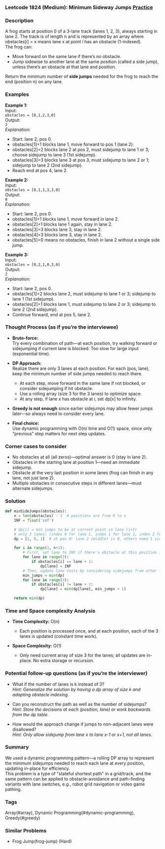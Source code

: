 ### Leetcode 1824 (Medium): Minimum Sideway Jumps [Practice](https://leetcode.com/problems/minimum-sideway-jumps)

### Description  
A frog starts at position 0 of a 3-lane track (lanes 1, 2, 3), always starting in lane 2. The track is of length n and is represented by an array where obstacles[i] = x means lane x at point i has an obstacle (1-indexed).  
The frog can:
- Move forward on the same lane if there’s no obstacle.
- Jump sidewise to another lane at the same position (called a side jump), unless there’s an obstacle at that lane and position.

Return the minimum number of **side jumps** needed for the frog to reach the end (position n) on any lane.

### Examples  

**Example 1:**  
Input:  
`obstacles = [0,1,2,3,0]`  
Output:  
`2`  
*Explanation:*
- Start: lane 2, pos 0.
- obstacles[1]=1 blocks lane 1, move forward to pos 1 (lane 2).
- obstacles[2]=2 blocks lane 2 at pos 2, must sidejump to lane 1 or 3; choose sidejump to lane 3 (1st sidejump).
- obstacles[3]=3 blocks lane 3 at pos 3, must sidejump to lane 2 or 1; sidejump to lane 2 (2nd sidejump).
- Reach end at pos 4, lane 2.

**Example 2:**  
Input:  
`obstacles = [0,1,1,3,3,0]`  
Output:  
`0`  
*Explanation:*
- Start: lane 2, pos 0.
- obstacles[1]=1 blocks lane 1, move forward in lane 2.
- obstacles[2]=1 blocks lane 1 again, stay in lane 2.
- obstacles[3]=3 blocks lane 3, stay in lane 2.
- obstacles[4]=3 blocks lane 3, stay in lane 2.
- obstacles[5]=0 means no obstacles, finish in lane 2 without a single side jump.

**Example 3:**  
Input:  
`obstacles = [0,2,1,0,3,0]`  
Output:  
`2`  
*Explanation:*
- Start: lane 2, pos 0.
- obstacles[1]=2 blocks lane 2, must sidejump to lane 1 or 3; sidejump to lane 1 (1st sidejump).
- obstacles[2]=1 blocks lane 1, must sidejump to lane 2 or 3; sidejump to lane 2 (2nd sidejump).
- Continue forward, end at pos 5, lane 2.

### Thought Process (as if you’re the interviewee)  
- **Brute-force:**  
    Try every combination of path—at each position, try walking forward or sidejumping if current lane is blocked. Too slow for large input (exponential time).

- **DP Approach:**  
    Realize there are only 3 lanes at each position. For each (pos, lane), keep the minimum number of side jumps needed to reach there.  
    - At each step, move forward in the same lane if not blocked, or consider sidejumping if hit obstacle.
    - Use a rolling array (size 3 for the 3 lanes) to optimize space.
    - At any step, if lane x has obstacle at i, set dp[x] to infinity.

- **Greedy is not enough** since earlier sidejumps may allow fewer jumps later—so always need to consider every lane.

- **Final choice:**  
    Use dynamic programming with O(n) time and O(1) space, since only “previous” step matters for next step updates.

### Corner cases to consider  
- No obstacles at all (all zeros)—optimal answer is 0 (stay in lane 2).
- Obstacles in the starting lane at position 1—need an immediate sidejump.
- Obstacle at the very last position in some lanes (frog can finish in any lane, not just lane 2).
- Multiple obstacles in consecutive steps in different lanes—must alternate sidejumps.

### Solution

```python
def minSideJumps(obstacles):
    n = len(obstacles) - 1  # positions are from 0 to n
    INF = float('inf')
    
    # dp[i] = min jumps to be at current point in lane (i+1)
    # only 3 lanes: (index 0 for lane 1, index 1 for lane 2, index 2 for lane 3)
    dp = [1, 0, 1]  # at pos 0: lane 2 (middle) is 0, others need 1 sidejump
    
    for i in range(1, n+1):
        # First, set lane to INF if there's obstacle at this position in that lane
        for lane in range(3):
            if obstacles[i] == lane + 1:
                dp[lane] = INF
        # Then, update lane costs by considering sidejumps from other lanes
        min_jumps = min(dp)
        for lane in range(3):
            if obstacles[i] != lane + 1:
                dp[lane] = min(dp[lane], min_jumps + 1)
                
    return min(dp)
```

### Time and Space complexity Analysis  

- **Time Complexity:** O(n)  
  - Each position is processed once, and at each position, each of the 3 lanes is updated (constant time work).

- **Space Complexity:** O(1)  
  - Only need current array of size 3 for the lanes; all updates are in-place. No extra storage or recursion.

### Potential follow-up questions (as if you’re the interviewer)  

- What if the number of lanes is k instead of 3?  
  *Hint: Generalize the solution by having a dp array of size k and adapting obstacle indexing.*

- Can you reconstruct the path as well as the number of sidejumps?  
  *Hint: Store the decisions at each (position, lane) or work backwards from the dp table.*

- How would the approach change if jumps to non-adjacent lanes were disallowed?  
  *Hint: Only allow sidejump from lane x to lane x-1 or x+1, not all lanes.*

### Summary
We used a dynamic programming pattern—a rolling DP array to represent the minimum sidejumps needed to reach each lane at every position, updating in-place for efficiency.  
This problem is a type of "stateful shortest path" in a grid/track, and the same pattern can be applied to obstacle-avoidance and path-finding variants with lane switches, e.g., robot grid navigation or video game pathing.

### Tags
Array(#array), Dynamic Programming(#dynamic-programming), Greedy(#greedy)

### Similar Problems
- Frog Jump(frog-jump) (Hard)